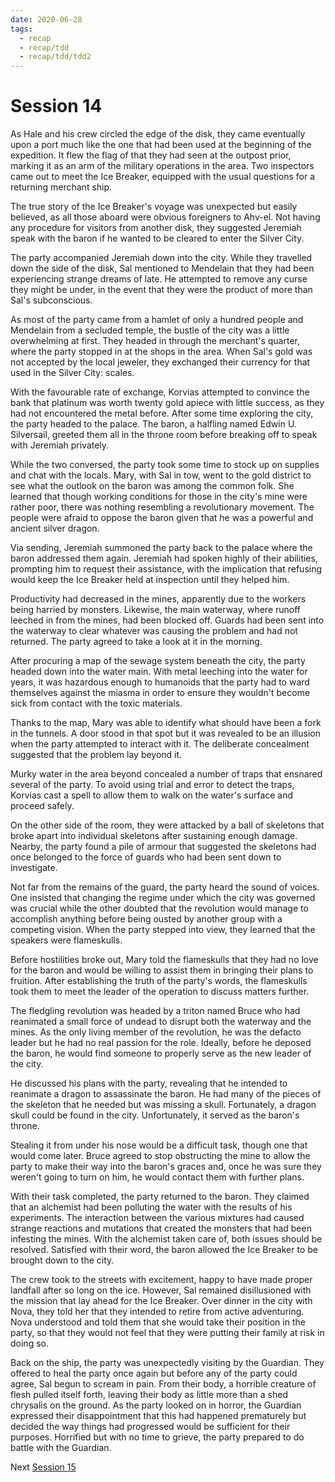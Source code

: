 ```yaml
---
date: 2020-06-28
tags:
  - recap
  - recap/tdd
  - recap/tdd/tdd2
---
```

# Session 14

As Hale and his crew circled the edge of the disk, they came eventually upon a port much like the one that had been used at the beginning of the expedition. It flew the flag of that they had seen at the outpost prior, marking it as an arm of the military operations in the area. Two inspectors came out to meet the Ice Breaker, equipped with the usual questions for a returning merchant ship.

The true story of the Ice Breaker's voyage was unexpected but easily believed, as all those aboard were obvious foreigners to Ahv-el. Not having any procedure for visitors from another disk, they suggested Jeremiah speak with the baron if he wanted to be cleared to enter the Silver City.

The party accompanied Jeremiah down into the city. While they travelled down the side of the disk, Sal mentioned to Mendelain that they had been experiencing strange dreams of late. He attempted to remove any curse they might be under, in the event that they were the product of more than Sal's subconscious.

As most of the party came from a hamlet of only a hundred people and Mendelain from a secluded temple, the bustle of the city was a little overwhelming at first. They headed in through the merchant's quarter, where the party stopped in at the shops in the area. When Sal's gold was not accepted by the local jeweler, they exchanged their currency for that used in the Silver City: scales.

With the favourable rate of exchange, Korvias attempted to convince the bank that platinum was worth twenty gold apiece with little success, as they had not encountered the metal before. After some time exploring the city, the party headed to the palace. The baron, a halfling named Edwin U. Silversail, greeted them all in the throne room before breaking off to speak with Jeremiah privately.

While the two conversed, the party took some time to stock up on supplies and chat with the locals. Mary, with Sal in tow, went to the gold district to see what the outlook on the baron was among the common folk. She learned that though working conditions for those in the city's mine were rather poor, there was nothing resembling a revolutionary movement. The people were afraid to oppose the baron given that he was a powerful and ancient silver dragon.

Via sending, Jeremiah summoned the party back to the palace where the baron addressed them again. Jeremiah had spoken highly of their abilities, prompting him to request their assistance, with the implication that refusing would keep the Ice Breaker held at inspection until they helped him.

Productivity had decreased in the mines, apparently due to the workers being harried by monsters. Likewise, the main waterway, where runoff leeched in from the mines, had been blocked off. Guards had been sent into the waterway to clear whatever was causing the problem and had not returned. The party agreed to take a look at it in the morning.

After procuring a map of the sewage system beneath the city, the party headed down into the water main. With metal leeching into the water for years, it was hazardous enough to humanoids that the party had to ward themselves against the miasma in order to ensure they wouldn't become sick from contact with the toxic materials.

Thanks to the map, Mary was able to identify what should have been a fork in the tunnels. A door stood in that spot but it was revealed to be an illusion when the party attempted to interact with it. The deliberate concealment suggested that the problem lay beyond it.

Murky water in the area beyond concealed a number of traps that ensnared several of the party. To avoid using trial and error to detect the traps, Korvias cast a spell to allow them to walk on the water's surface and proceed safely.

On the other side of the room, they were attacked by a ball of skeletons that broke apart into individual skeletons after sustaining enough damage. Nearby, the party found a pile of armour that suggested the skeletons had once belonged to the force of guards who had been sent down to investigate.

Not far from the remains of the guard, the party heard the sound of voices. One insisted that changing the regime under which the city was governed was crucial while the other doubted that the revolution would manage to accomplish anything before being ousted by another group with a competing vision. When the party stepped into view, they learned that the speakers were flameskulls.

Before hostilities broke out, Mary told the flameskulls that they had no love for the baron and would be willing to assist them in bringing their plans to fruition. After establishing the truth of the party's words, the flameskulls took them to meet the leader of the operation to discuss matters further.

The fledgling revolution was headed by a triton named Bruce who had reanimated a small force of undead to disrupt both the waterway and the mines. As the only living member of the revolution, he was the defacto leader but he had no real passion for the role. Ideally, before he deposed the baron, he would find someone to properly serve as the new leader of the city.

He discussed his plans with the party, revealing that he intended to reanimate a dragon to assassinate the baron. He had many of the pieces of the skeleton that he needed but was missing a skull. Fortunately, a dragon skull could be found in the city. Unfortunately, it served as the baron's throne.

Stealing it from under his nose would be a difficult task, though one that would come later. Bruce agreed to stop obstructing the mine to allow the party to make their way into the baron's graces and, once he was sure they weren't going to turn on him, he would contact them with further plans.

With their task completed, the party returned to the baron. They claimed that an alchemist had been polluting the water with the results of his experiments. The interaction between the various mixtures had caused strange reactions and mutations that created the monsters that had been infesting the mines. With the alchemist taken care of, both issues should be resolved. Satisfied with their word, the baron allowed the Ice Breaker to be brought down to the city.

The crew took to the streets with excitement, happy to have made proper landfall after so long on the ice. However, Sal remained disillusioned with the mission that lay ahead for the Ice Breaker. Over dinner in the city with Nova, they told her that they intended to retire from active adventuring. Nova understood and told them that she would take their position in the party, so that they would not feel that they were putting their family at risk in doing so.

Back on the ship, the party was unexpectedly visiting by the Guardian. They offered to heal the party once again but before any of the party could agree, Sal begun to scream in pain. From their body, a horrible creature of flesh pulled itself forth, leaving their body as little more than a shed chrysalis on the ground. As the party looked on in horror, the Guardian expressed their disappointment that this had happened prematurely but decided the way things had progressed would be sufficient for their purposes. Horrified but with no time to grieve, the party prepared to do battle with the Guardian.

Next
[Session 15](Recaps/Auril%20Adventures/Campaign%202%20-%20A%20Frigid%20Expedition/Session%2015.md)